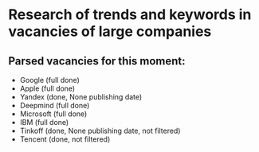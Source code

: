 # Research of trends and keywords in vacancies of large companies

## Parsed vacancies for this moment:
- Google (full done)
- Apple (full done)
- Yandex (done, None publishing date)
- Deepmind (full done)
- Microsoft (full done)
- IBM (full done)
- Tinkoff (done, None publishing date, not filtered)
- Tencent (done, not filtered)
